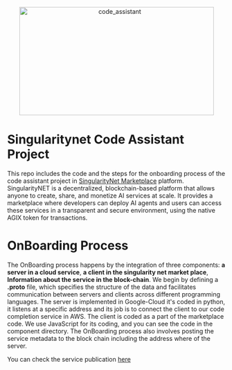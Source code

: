 <p align="center">
  <img width="449" height="250" alt="code_assistant" src="https://github.com/user-attachments/assets/42bdcd92-3329-412d-812f-53ab2827997d" />
</p>

<h1>Singularitynet Code Assistant Project</h1>
<p>This repo includes the code and the steps for the onboarding process of the code assistant project in <a href="https://agix-marketplace.singularitynet.io/">SingularityNet Marketplace</a> platform.
SingularityNET is a decentralized, blockchain-based platform that allows anyone to create, share, and monetize AI services at scale. It provides a marketplace where developers can deploy AI agents and users can access these services in a transparent and secure environment, using the native AGIX token for transactions.</p>
<h1>OnBoarding Process</h1>
<p>The OnBoarding process happens by the integration of three components: <b>a server in a cloud service</b>, <b>a client in the singularity net market place</b>, <b>Information about the service in the block-chain</b>. 
We begin by defining a <b>.proto</b> file, which specifies the structure of the data and facilitates communication between servers and clients across different programming languages. 
The server is implemented in Google-Cloud it's coded in python, it listens at a specific address and its job is to connect the client to our code completion service in AWS. The client is coded as a part of the marketplace code. 
We use JavaScript for its coding, and you can see the code in the component directory. The OnBoarding process also involves posting the service metadata to the block chain including the address where of the server.</p>
<p>You can check the service publication <a href="https://agix-marketplace.singularitynet.io/servicedetails/org/EnigmaAi/service/CodeAssistantID/tab/0">here</a></p>
